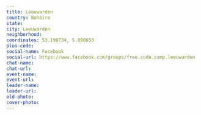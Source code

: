 ```yaml
---
title: Leeuwarden
country: Bonaire
state: 
city: Leeuwarden
neighborhood: 
coordinates: 53.199734, 5.800653
plus-code:
social-name: Facebook
social-url: https://www.facebook.com/groups/free.code.camp.leeuwarden
chat-name:
chat-url:
event-name:
event-url:
leader-name:
leader-url:
old-photo: 
cover-photo:
---
```


